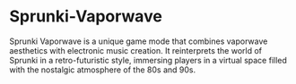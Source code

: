 # Sprunki-Vaporwave
Sprunki Vaporwave is a unique game mode that combines vaporwave aesthetics with electronic music creation. It reinterprets the world of Sprunki in a retro-futuristic style, immersing players in a virtual space filled with the nostalgic atmosphere of the 80s and 90s.
